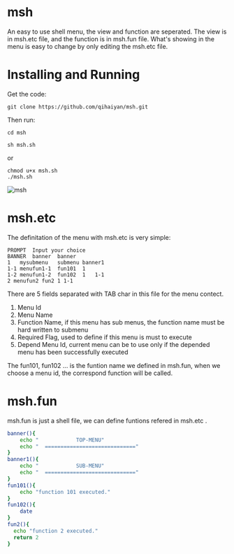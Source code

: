 # msh
An easy to use shell menu, the view and function are seperated. The view is in msh.etc file, and the function is in msh.fun file. What's showing in the menu is easy to change by only editing the msh.etc file.
# Installing and Running
Get the code:
```
git clone https://github.com/qihaiyan/msh.git
```
Then run:
```
cd msh
```
```
sh msh.sh
```
or
```
chmod u+x msh.sh
./msh.sh
```

![msh](https://cloud.githubusercontent.com/assets/5896784/19466245/370baa86-953c-11e6-8049-f99c7a4bf4b4.jpeg)

# msh.etc
The definitation of the menu with msh.etc is very simple:
```
PROMPT	Input your choice
BANNER	banner	banner
1	mysubmenu	submenu	banner1
1-1	menufun1-1	fun101	1
1-2	menufun1-2	fun102	1	1-1
2 menufun2 fun2 1 1-1
```
There are 5 fields separated with TAB char in this file for the menu contect.

1. Menu Id
2. Menu Name
3. Function Name, if this menu has sub menus, the function name must be hard written to submenu
4. Required Flag, used to define if this menu is must to execute
5. Depend Menu Id, current menu can be to use only if the depended menu has been successfully executed

The fun101, fun102 ... is the funtion name we defined in msh.fun,
when we choose a menu id, the correspond function will be called.
# msh.fun
msh.fun is just a shell file, we can define funtions refered in msh.etc .
``` bash
banner(){
	echo "            TOP-MENU"
	echo "  ============================="
}
banner1(){
	echo "            SUB-MENU"
	echo "  ============================="
}
fun101(){
	echo "function 101 executed."
}
fun102(){
	date
}
fun2(){
  echo "function 2 executed."
  return 2
}
```
